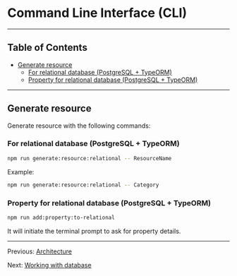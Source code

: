 # Command Line Interface (CLI)

---

## Table of Contents <!-- omit in toc -->

- [Generate resource](#generate-resource)
  - [For relational database (PostgreSQL + TypeORM)](#for-relational-database-postgresql--typeorm)
  - [Property for relational database (PostgreSQL + TypeORM)](#property-for-relational-database-postgresql--typeorm)

---

## Generate resource

Generate resource with the following commands:

### For relational database (PostgreSQL + TypeORM)

```bash
npm run generate:resource:relational -- ResourceName
```

Example:

```bash
npm run generate:resource:relational -- Category
```

### Property for relational database (PostgreSQL + TypeORM)

```bash
npm run add:property:to-relational
```

It will initiate the terminal prompt to ask for property details.

---

Previous: [Architecture](architecture.md)

Next: [Working with database](database.md)

